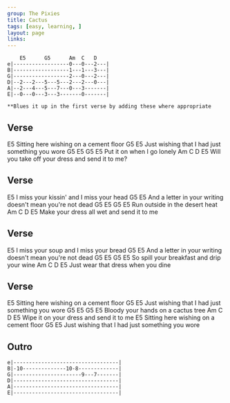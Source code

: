 ```yaml
---
group: The Pixies
title: Cactus
tags: [easy, learning, ]
layout: page
links:
---
```


```chordpro
    E5      G5      Am  C   D
e|------------------0---0---2---|
B|------------------1---1---3---|
G|------------------2---0---2---|
D|--2---2---5---5---2---2---0---|
A|--2---4---5---7---0---3-------|
E|--0---0---3---3-------0-------|

**Blues it up in the first verse by adding these where appropriate
```

## Verse

E5
Sitting here wishing on a cement floor
     G5                      E5
Just wishing that I had just something you wore
G5     E5        G5     E5
Put it on when I go lonely
         Am            C         D          E5
Will you take off your dress and send it to me?

## Verse

E5
I miss your kissin' and I miss your head
       G5                             E5
And a letter in your writing doesn't mean you're not dead
G5       E5          G5     E5
Run outside in the desert heat
           Am        C       D         E5
Make your dress all wet and send it to me

## Verse

E5
I miss your soup and I miss your bread
       G5                             E5
And a letter in your writing doesn't mean you're not dead
G5              E5           G5        E5
So spill your breakfast and drip your wine
     Am         C         D     E5
Just wear that dress when you dine

## Verse

E5
Sitting here wishing on a cement floor
       G5                             E5
Just wishing that I had just something you wore
G5       E5          G5     E5
Bloody your hands on a cactus tree
  Am             C          D        E5
Wipe it on your dress and send it to me
E5
Sitting here wishing on a cement floor
       G5                             E5
Just wishing that I had just something you wore

## Outro

```chordpro
e|----------------------------------|
B|-10--------------10-8-------------|
G|----------------------9---7-------|
D|----------------------------------|
A|----------------------------------|
E|----------------------------------|
```
